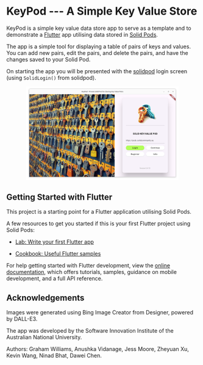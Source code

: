 # KeyPod --- A Simple Key Value Store

KeyPod is a simple key value data store app to serve as a template and
to demonstrate a [Flutter](https://flutter.dev) app utilising data
stored in [Solid Pods](https://solidcommunity.au).

The app is a simple tool for displaying a table of pairs of keys and
values.  You can add new pairs, edit the pairs, and delete the pairs,
and have the changes saved to your Solid Pod.

On starting the app you will be presented with the
[solidpod](https://pub.dev/packages/solidpod) login screen (using
`SolidLogin()` from solidpod).

<div align="center">
	<img
	src="https://raw.githubusercontent.com/anusii/solidpod/dev/images/keypod_login.png"
	alt="KeyPod Login" width="400">
</div>

## Getting Started with Flutter

This project is a starting point for a Flutter application utilising
Solid Pods.

A few resources to get you started if this is your first Flutter
project using Solid Pods:

- [Lab: Write your first Flutter
  app](https://docs.flutter.dev/get-started/codelab)

- [Cookbook: Useful Flutter
  samples](https://docs.flutter.dev/cookbook)

For help getting started with Flutter development, view the [online
documentation](https://docs.flutter.dev/), which offers tutorials,
samples, guidance on mobile development, and a full API reference.

## Acknowledgements

Images were generated using Bing Image Creator from Designer, powered
by DALL-E3.

The app was developed by the Software Innovation Institute of the
Australian National University.

Authors: Graham Williams, Anushka Vidanage, Jess Moore, Zheyuan Xu,
Kevin Wang, Ninad Bhat, Dawei Chen.

